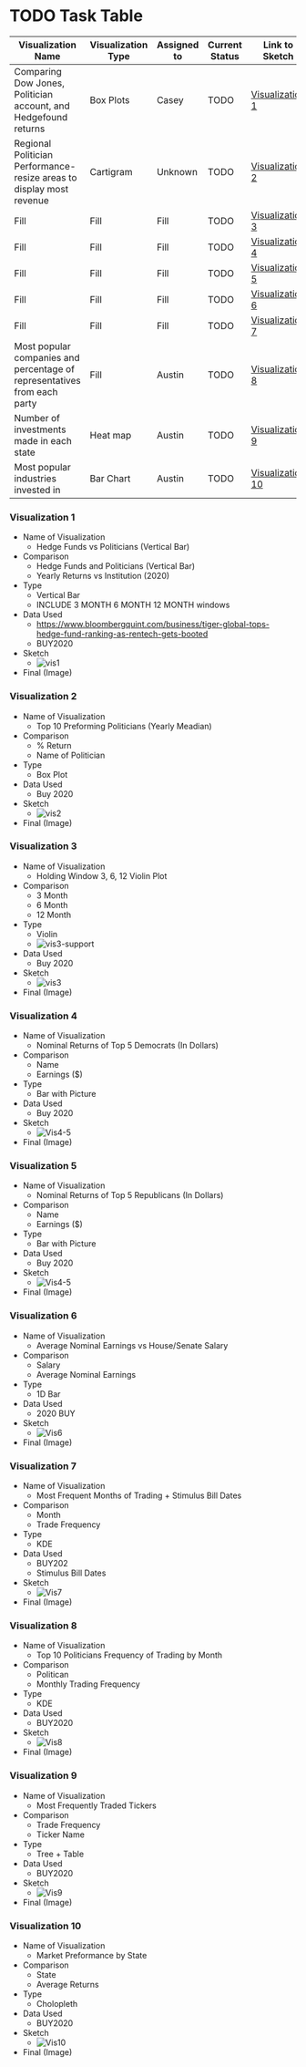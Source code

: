 # TODO Task Table
| Visualization Name| Visualization Type | Assigned to   | Current Status | Link to Sketch | Finished | 
|----------------|---------------|---------------|----------------|-----------|-------------|
| Comparing Dow Jones, Politician account, and Hedgefound returns | Box Plots | Casey  | TODO   |  [Visualization 1](#visualization-1) | <li> [ ] </li>  |
| Regional Politician Performance- resize areas to display most revenue | Cartigram | Unknown  | TODO   |  [Visualization 2](#visualization-2) | <li> [ ] </li>  |
| Fill | Fill | Fill  | TODO   |  [Visualization 3](#visualization-3) | <li> [ ] </li>  |
| Fill | Fill | Fill  | TODO   |  [Visualization 4](#visualization-4) | <li> [ ] </li>  |
| Fill | Fill | Fill  | TODO   |  [Visualization 5](#visualization-5) | <li> [ ] </li>  |
| Fill | Fill | Fill  | TODO   |  [Visualization 6](#visualization-6) | <li> [ ] </li>  |
| Fill | Fill | Fill  | TODO   |  [Visualization 7](#visualization-7) | <li> [ ] </li>  |
| Most popular companies and percentage of representatives from each party | Fill | Austin  | TODO   |  [Visualization 8](#visualization-8) | <li> [ ] </li>  |
| Number of investments made in each state | Heat map | Austin  | TODO   |  [Visualization 9](#visualization-9) | <li> [ ] </li>  |
| Most popular industries invested in | Bar Chart | Austin  | TODO   |  [Visualization 10](#visualization-10) | <li> [ ] </li>  |


### Visualization 1
* Name of Visualization
  * Hedge Funds vs Politicians (Vertical Bar)
* Comparison
  * Hedge Funds and Politicians (Vertical Bar)
  * Yearly Returns vs Institution (2020)
* Type
  * Vertical Bar
  * INCLUDE 3 MONTH 6 MONTH 12 MONTH windows
* Data Used
  * https://www.bloombergquint.com/business/tiger-global-tops-hedge-fund-ranking-as-rentech-gets-booted
  * BUY2020
* Sketch
  * ![vis1](https://user-images.githubusercontent.com/88694775/144730369-dce1958a-b085-468a-8c6c-1cbc73d88721.jpg)
* Final (Image)

### Visualization 2
* Name of Visualization
  * Top 10 Preforming Politicians (Yearly Meadian)
* Comparison
  * % Return
  * Name of Politician 
* Type
  * Box Plot
* Data Used
  * Buy 2020 
* Sketch
  * ![vis2](https://user-images.githubusercontent.com/88694775/144730959-36c5afc5-ccdb-442c-9ecc-fe54d3ae3599.jpg)
* Final (Image)

### Visualization 3
* Name of Visualization
  * Holding Window 3, 6, 12 Violin Plot 
* Comparison
  * 3 Month
  * 6 Month
  * 12 Month
* Type
  * Violin
  * ![vis3-support](https://user-images.githubusercontent.com/88694775/144730994-9ef91802-86b1-4166-873b-d4f3854ad200.jpg)
* Data Used
  * Buy 2020
* Sketch
  * ![vis3](https://user-images.githubusercontent.com/88694775/144731006-d6c26332-e9ce-4c4e-b8e4-49e493b66ccc.jpg)
* Final (Image)

### Visualization 4
* Name of Visualization
  * Nominal Returns of Top 5 Democrats (In Dollars) 
* Comparison
  * Name
  * Earnings ($)
* Type
  * Bar with Picture
* Data Used
  * Buy 2020
* Sketch
  * ![Vis4-5](https://user-images.githubusercontent.com/88694775/144760300-54fb419f-66e3-4492-b1ad-873341a999bf.jpg)
* Final (Image)

### Visualization 5
* Name of Visualization
  * Nominal Returns of Top 5 Republicans (In Dollars) 
* Comparison
  * Name
  * Earnings ($)
* Type
  * Bar with Picture
* Data Used
  * Buy 2020
* Sketch
  * ![Vis4-5](https://user-images.githubusercontent.com/88694775/144760300-54fb419f-66e3-4492-b1ad-873341a999bf.jpg)
* Final (Image)

### Visualization 6
* Name of Visualization
  * Average Nominal Earnings vs House/Senate Salary
* Comparison
  * Salary
  * Average Nominal Earnings
* Type
  * 1D Bar
* Data Used
  * 2020 BUY
* Sketch
  * ![Vis6](https://user-images.githubusercontent.com/88694775/144760348-4ded1d9c-c879-4f46-9c3c-768bd943dce5.jpg)
* Final (Image)

### Visualization 7
* Name of Visualization
  * Most Frequent Months of Trading + Stimulus Bill Dates
* Comparison
  * Month
  * Trade Frequency
* Type
  * KDE
* Data Used
  * BUY202
  * Stimulus Bill Dates
* Sketch
  * ![Vis7](https://user-images.githubusercontent.com/88694775/144760386-c4489c0e-65be-4521-bd5f-7bc0b37d930d.jpg)
* Final (Image)

### Visualization 8
* Name of Visualization
  * Top 10 Politicians Frequency of Trading by Month
* Comparison
  * Politican
  * Monthly Trading Frequency
* Type
  * KDE
* Data Used
  * BUY2020
* Sketch
  *  ![Vis8](https://user-images.githubusercontent.com/88694775/144760477-df51deae-2312-4e06-902f-7d0c5e6c3636.jpg)
* Final (Image)

### Visualization 9
* Name of Visualization
  * Most Frequently Traded Tickers 
* Comparison
  * Trade Frequency
  * Ticker Name
* Type
  * Tree + Table
* Data Used
  * BUY2020 
* Sketch
  * ![Vis9](https://user-images.githubusercontent.com/88694775/144760513-abcf8ea9-3df1-44ff-9f7d-742d8b4dbbbc.jpg)
* Final (Image)

### Visualization 10
* Name of Visualization
  * Market Preformance by State
* Comparison
  * State
  * Average Returns
* Type
  * Cholopleth
* Data Used
  * BUY2020
* Sketch
  * ![Vis10](https://user-images.githubusercontent.com/88694775/144760599-af2917dd-929b-43cd-ba33-8d8aef47e1e9.jpg)
* Final (Image)
